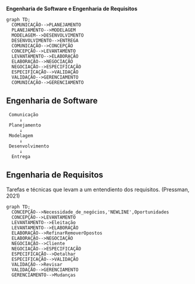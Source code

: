 **Engenharia de Software e Engenharia de Requisitos**
  ```mermaid
  graph TD;
    COMUNICAÇÃO-->PLANEJAMENTO
    PLANEJAMENTO-->MODELAGEM
    MODELAGEM-->DESENVOLVIMENTO
    DESENVOLVIMENTO-->ENTREGA
    COMUNICAÇÃO-->CONCEPÇÃO
    CONCEPÇÃO-->LEVANTAMENTO
    LEVANTAMENTO-->ELABORAÇÃO
    ELABORAÇÃO-->NEGOCIAÇÃO
    NEGOCIAÇÃO-->ESPECIFICAÇÃO
    ESPECIFICAÇÃO-->VALIDAÇÃO
    VALIDAÇÃO-->GERENCIAMENTO
    COMUNICAÇÃO-->GERENCIAMENTO
  ```
## Engenharia de Software
     Comunicação
         ↓
     Planejamento
         ↓
     Modelagem
         ↓
     Desenvolvimento
         ↓
      Entrega

## Engenharia de Requisitos
  Tarefas e técnicas que levam a um entendiento dos requisitos. (Pressman, 2021)
  
  ```mermaid
  graph TD;
    CONCEPÇÃO-->Necessidade_de_negócios,'NEWLINE',Oportunidades
    CONCEPÇÃO-->LEVANTAMENTO
    LEVANTAMENTO-->Eleitação
    LEVANTAMENTO-->ELABORAÇÃO
    ELABORAÇÃO-->RefinarRemoverOpostos
    ELABORAÇÃO-->NEGOCIAÇÃO
    NEGOCIAÇÃO-->Cliente
    NEGOCIAÇÃO-->ESPECIFICAÇÃO
    ESPECIFICAÇÃO-->Detalhar
    ESPECIFICAÇÃO-->VALIDAÇÃO
    VALIDAÇÃO-->Revisar
    VALIDAÇÃO-->GERENCIAMENTO
    GERENCIAMENTO-->Mudanças
  ```
     
